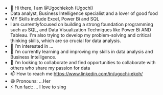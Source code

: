 - 👋 Hi there, I am @Ugochiekoh (Ugochi)
-  Data analyst, Business Intelligence specialist and a lover of good food
-  MY Skills include Excel, Power Bi and SQL
-  I am currentlyfocused on building a strong foundation programming such as SQL, and Data Visualization Techniques like Power Bi AND Tableau. I'm also trying to develop my problem-solving and critical thinking skills, which are so crucial for data analysis.
- 👀 I’m interested in ...
- 🌱 I’m currently learning and improving my skills in data analysis and Business Intelligence.
- 💞️ I’m looking to collaborate and find opportunities to collaborate with others who share my passion for data
- 📫 How to reach me https://www.linkedin.com/in/ugochi-ekoh/
- 😄 Pronouns: ...Her
- ⚡ Fun fact: ... I love to sing

<!---
Ugochiekoh/Ugochiekoh is a ✨ special ✨ repository because its `README.md` (this file) appears on your GitHub profile.
You can click the Preview link to take a look at your changes.
--->
